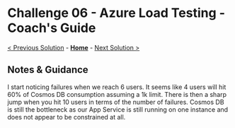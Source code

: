 # Challenge 06 - Azure Load Testing - Coach's Guide 

[< Previous Solution](./Solution-05.md) - **[Home](./README.md)** - [Next Solution >](./Solution-07.md)

## Notes & Guidance
I start noticing failures when we reach 6 users.  It seems like 4 users will hit 60% of Cosmos DB consumption assuming a 1k limit.  There is then a sharp jump when you hit 10 users in terms of the number of failures.  Cosmos DB is still the bottleneck as our App Service is still running on one instance and does not appear to be constrained at all.